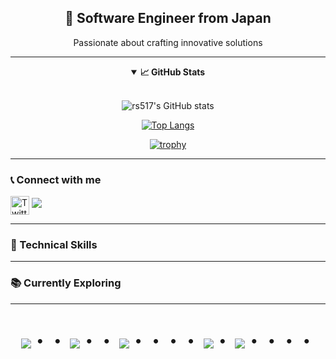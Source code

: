 <div align="center">
    <h2>🚀 Software Engineer from Japan</h2>
    <p>Passionate about crafting innovative solutions</p>
</div>

---

<div align="center">
    <details open>
        <summary><strong>📈 GitHub Stats</strong></summary>
        <br>

![rs517's GitHub stats](https://github-readme-stats.vercel.app/api?username=rs517&show_icons=true&theme=vue-dark)

[![Top Langs](https://github-readme-stats.vercel.app/api/top-langs/?username=rs517&layout=compact&theme=vue-dark)](https://github.com/anuraghazra/github-readme-stats)

[![trophy](https://github-profile-trophy.vercel.app/?username=rs517&theme=discord)](https://github.com/rs517/github-profile-trophy)
    </details>
</div>

---

### 📞 Connect with me

<p align="left">
<a href="https://twitter.com/" target="blank"><img align="center" src="https://simpleicons.org/icons/twitter.svg" alt="Twitter" height="30" width="30" /></a>
<a href="mailto:rs517.learning@gmail.com"><img src="https://img.shields.io/badge/Gmail-d14836?style=flat-square&logo=Gmail&logoColor=white&link=rs517.learning@gmail.com"/></a>
</p>

---

### 💼 Technical Skills

---

### 📚 Currently Exploring

<!-- You can add the technologies/tools you are currently exploring. -->

---

<div align="center">
    <h1>
        <img src="https://user-images.githubusercontent.com/44926913/175852850-3fb6c715-1856-41ff-8c1f-94ce3b03b458.gif">・・
        <img src="https://user-images.githubusercontent.com/44926913/175853109-f8850656-6704-4a8a-bee6-9aca154d929b.gif">・・
        <img src="https://user-images.githubusercontent.com/44926913/175853154-5449d974-975e-44a6-ab84-a86031265e40.gif">・・・・
        <img src="https://user-images.githubusercontent.com/44926913/175853109-f8850656-6704-4a8a-bee6-9aca154d929b.gif">・
        <img src="https://user-images.githubusercontent.com/44926913/175853154-5449d974-975e-44a6-ab84-a86031265e40.gif">・・・・
    </h1>
</div>
